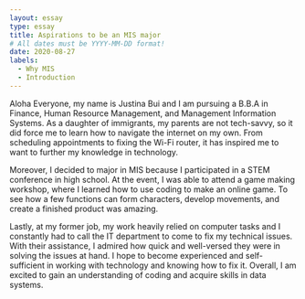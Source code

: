 ```yaml
---
layout: essay
type: essay
title: Aspirations to be an MIS major
# All dates must be YYYY-MM-DD format!
date: 2020-08-27
labels:
  - Why MIS
  - Introduction
---
```


Aloha Everyone, my name is Justina Bui and I am pursuing a B.B.A in Finance, Human Resource Management, and Management Information Systems.  As a daughter of immigrants, my parents are not tech-savvy, so it did force me to learn how to navigate the internet on my own. From scheduling appointments to fixing the Wi-Fi router, it has inspired me to want to further my knowledge in technology. 

Moreover, I decided to major in MIS because I participated in a STEM conference in high school. At the event, I was able to attend a game making workshop, where I learned how to use coding to make an online game. To see how a few functions can form characters, develop movements, and create a finished product was amazing.

Lastly, at my former job, my work heavily relied on computer tasks and I constantly had to call the IT department to come to fix my technical issues. With their assistance, I admired how quick and well-versed they were in solving the issues at hand. I hope to become experienced and self-sufficient in working with technology and knowing how to fix it. Overall, I am excited to gain an understanding of coding and acquire skills in data systems.

